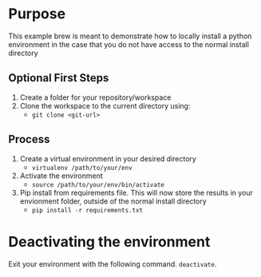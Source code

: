 # Purpose
This example brew is meant to demonstrate how to locally install a python environment in the case that you do not have access to the normal install directory

## Optional First Steps
1. Create a folder for your repository/workspace
2. Clone the workspace to the current directory using:
    - `git clone <git-url>`

## Process
1. Create a virtual environment in your desired directory
    - `virtualenv /path/to/your/env`
2. Activate the environment
    - `source /path/to/your/env/bin/activate`
3. Pip install from requirements file. This will now store the results in your envionment folder, outside of the normal install directory
    - `pip install -r requirements.txt`

# Deactivating the environment
Exit your environment with the following command. `deactivate`.
